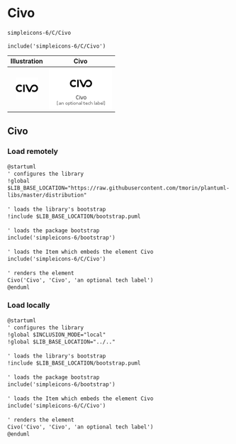 # Civo


```text
simpleicons-6/C/Civo
```

```text
include('simpleicons-6/C/Civo')
```



| Illustration | Civo |
| :---: | :---: |
| ![illustration for Illustration](../../simpleicons-6/C/Civo.png) | ![illustration for Civo](../../simpleicons-6/C/Civo.Local.png) |




## Civo

### Load remotely
```plantuml
@startuml
' configures the library
!global $LIB_BASE_LOCATION="https://raw.githubusercontent.com/tmorin/plantuml-libs/master/distribution"

' loads the library's bootstrap
!include $LIB_BASE_LOCATION/bootstrap.puml

' loads the package bootstrap
include('simpleicons-6/bootstrap')

' loads the Item which embeds the element Civo
include('simpleicons-6/C/Civo')

' renders the element
Civo('Civo', 'Civo', 'an optional tech label')
@enduml
```

### Load locally
```plantuml
@startuml
' configures the library
!global $INCLUSION_MODE="local"
!global $LIB_BASE_LOCATION="../.."

' loads the library's bootstrap
!include $LIB_BASE_LOCATION/bootstrap.puml

' loads the package bootstrap
include('simpleicons-6/bootstrap')

' loads the Item which embeds the element Civo
include('simpleicons-6/C/Civo')

' renders the element
Civo('Civo', 'Civo', 'an optional tech label')
@enduml
```

